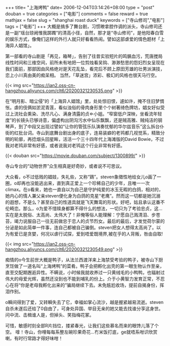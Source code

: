 +++
title= "上海烤鸭"
date= 2006-12-04T03:14:26+08:00
type = "post"
douban = true
categories = ["电影"]
comments = false
reward = true
mathjax = false
slug = "shanghai roast duck"
keywords = ["寺山修司","电影"]
tags = ["电影"]
+++
大概是搞多了舞台剧，习惯暸拿腔作调的派头，寺山修司还是一副“瑶台琼阙惟我踯躅”的清高小径，自然，那才是“寺山修司”，是他阳春白雪的娱乐方式，像俺们这样的外行人就只好看看热闹。譬如这部虐爱的情色题材「上海异人娼馆」。
<!--more-->
第一部看的寺山剧是「再见，箱琴」，告别了往昔实验短片的鸣髇血污，荒唐搅局线性时间和三维空间，前所未有地把一位剪烛看吴钩、渺渺愁思的怨妇烈女呈现在我们面前，那部因由风格绝对是天花乱坠，看完后不顾上原田芳雄的壮男派演技，恋上小川真由美的痴呆相。 当然，「草迷宫」浓彩、极幻的风格也很天马行空。

{{< img src="https://ian2.oss-cn-hangzhou.aliyuncs.com/clt6/20200321230535.png" >}}

在“明月影、暗尘侵”的「上海异人娼馆」里，处处惊旧恨，遽如许，掩不住旧梦惆怅。虐的伎俩如淤泥青莲，看似浊俗的骨肉身形里个个树著绮色牌坊，娼女好似受过上流社会熏染、洗尽凡心、满身清露的贞小姐。“窄窗低户深映，坐看流年轻度”的长镜头已够诗意，偏虚构出阴沟污水中仙乐飘飘，还是贼高雅、贼纯洁的钢琴声，到了中段又出现过譬如“让你的管弦乐队演奏忧郁的华尔兹音乐”这么拆台仆街的红批台词。寺山到底舞台剧出身的底子，连易装癖的老鸨都几视觉系，精致分明的轮廓，再捻烟头回星眸，活活一个三十四年代上海滩版的David Bowie，不过我对老鸨非常有好感，或者说我对老鸨这个行业非常有好感。

{{< douban src="https://movie.douban.com/subject/1300899/" >}}

寺山专台的“动物世界”众生相真是好奇妙，或者说不可思议。

大众看，o不过低贱的娼妓，失礼些，又称“鶏”。steven象徵性地给女儿o画了一圈，o却再也没能逃出来，直到真正爱上一个珍稀自己的少年，且唯一一次climax。在o看来，她也一直自以为自己是守护纯爱的冰玉无暇的白鸽，相对的，她内心的情人兼父亲steven便化身为白鸽的克星“老鹰”。然而这一切都是她沉溺的遐想，不是么？甚至自己的性道具就是飞天舞鸾的形状。好吧，姑且承认这番不伦畸恋。那么，o为爱不惜赎身都算不得什么的想法，一切只为了考验忠贞，这…实在是太脱俗、太高尚、太伟大了！非俺等俗人能理解：宁愿自己溅清泪、步苍苔，竭力说服自己一往无前做忠于恋人的贞节烈女。最后的最后，才发觉荷尔蒙的分泌是如此简单一件事，连自己都被自己骗倒。steven把女人想得太高尚了。以为有爱已是贪婪，何况以虐行试探，爱到唔爱既境界,被在乎的人背叛，咎由自取!

{{< img src="https://ian2.oss-cn-hangzhou.aliyuncs.com/clt6/20200321230549.png" >}}

痴情的o今生前世大概是鸭子，从法兰西渡洋来上海禁受考验的鸭子，被寺山下厨烹饪做了一道名叫“上海烤鸭”的菜肴。鸭子会把孵化出壳的第一眼生物认作至亲，直至交配期邂逅异性。不瞒说，小时候我就收养过一只黄绒毛的小鸭鸭，也辐射过伟大的母爱光辉，虽然还没到也不能到哺乳的份上。介于小黄智力发育正常，不忍心在将“你是老母我孵化出来的”骗局继续下去。未免尴尬收场，提前自揭身份，挥泪作别。

o瞬间得到了爱，又转瞬失去了它，幸福如掌心流沙，越是握紧越易流逝。steven自杀未遂后还给了0自由了，可身处异国、举目无亲的她又能去找谁分享这身世。问中流、击楫谁人是，但掉头、笑指梅花冢。

可惜，敏感时刻全部R片挡位，搂紧春光，让我们这些慕名而来的眼馋儿落了个空。
嗱！寺山，你哩每每系整左碗珍果奇花...冇米饭打底，ge就唔系咁识欣赏喇，有时行常路才得好味咁！